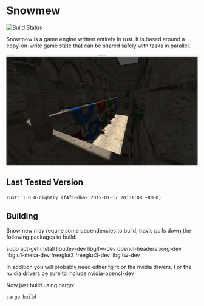 Snowmew
=======
[![Build Status](https://travis-ci.org/csherratt/snowmew.svg?branch=master)](https://travis-ci.org/csherratt/snowmew)

Snowmew is a game engine written entirely in rust. It is based around a 
copy-on-write game state that can be shared safely with tasks in parallel.

![snowmew-preview](https://raw.githubusercontent.com/csherratt/snowmew/master/.screenshot.jpg)

Last Tested Version
-------------------
`rustc 1.0.0-nightly (f4f10dba2 2015-01-17 20:31:08 +0000)`

Building
--------

Snowmew may require some dependencies to build, travis pulls down the following packages to build:

  sudo apt-get install libudev-dev libglfw-dev opencl-headers xorg-dev libglu1-mesa-dev freeglut3 freeglut3-dev libglfw-dev

In addition you will probably need either fglrx or the nvidia drivers. For the nvidia drivers be sure to include nvidia-opencl-dev
    
Now just build using cargo:

    cargo build


